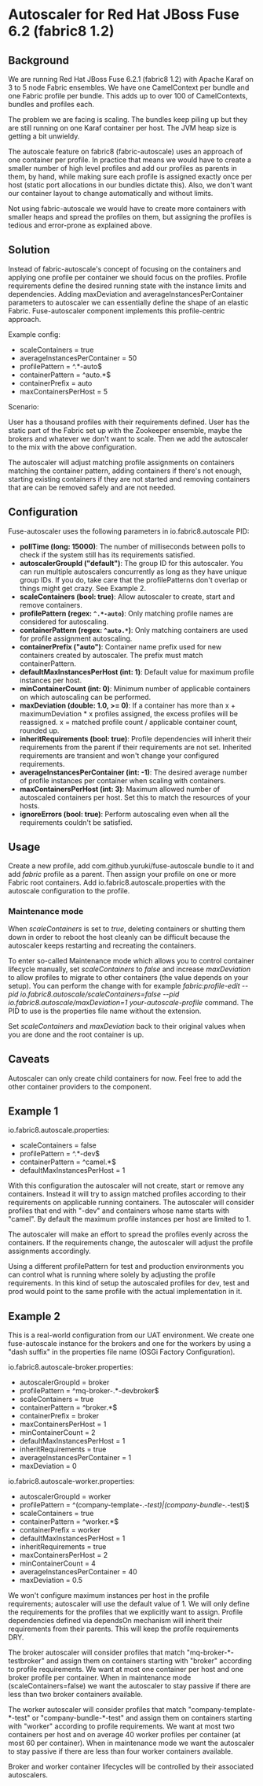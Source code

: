 # Autoscaler for Red Hat JBoss Fuse 6.2 (fabric8 1.2)

## Background

We are running Red Hat JBoss Fuse 6.2.1 (fabric8 1.2) with Apache Karaf on 3 to 5 node Fabric ensembles. We have one CamelContext per bundle and one Fabric profile per bundle. This adds up to over 100 of CamelContexts, bundles and profiles each.

The problem we are facing is scaling. The bundles keep piling up but they are still running on one Karaf container per host. The JVM heap size is getting a bit unwieldy.

The autoscale feature on fabric8 (fabric-autoscale) uses an approach of one container per profile. In practice that means we would have to create a smaller number of high level profiles and add our profiles as parents in them, by hand, while making sure each profile is assigned exactly once per host (static port allocations in our bundles dictate this). Also, we don't want our container layout to change automatically and without limits.

Not using fabric-autoscale we would have to create more containers with smaller heaps and spread the profiles on them, but assigning the profiles is tedious and error-prone as explained above.

## Solution

Instead of fabric-autoscale's concept of focusing on the containers and applying one profile per container we should focus on the profiles. Profile requirements define the desired running state with the instance limits and dependencies. Adding maxDeviation and averageInstancesPerContainer parameters to autoscaler we can essentially define the shape of an elastic Fabric. Fuse-autoscaler component implements this profile-centric approach.

Example config:

* scaleContainers = true
* averageInstancesPerContainer = 50
* profilePattern = ^.*-auto$
* containerPattern = ^auto.*$
* containerPrefix = auto
* maxContainersPerHost = 5

Scenario:

User has a thousand profiles with their requirements defined. User has the static part of the Fabric set up with the Zookeeper ensemble, maybe the brokers and whatever we don't want to scale. Then we add the autoscaler to the mix with the above configuration.

The autoscaler will adjust matching profile assignments on containers matching the container pattern, adding containers if there's not enough, starting existing containers if they are not started and removing containers that are can be removed safely and are not needed.

## Configuration

Fuse-autoscaler uses the following parameters in io.fabric8.autoscale PID:

* **pollTime (long: 15000)**: The number of milliseconds between polls to check if the system still has its requirements satisfied.
* **autoscalerGroupId ("default")**: The group ID for this autoscaler. You can run multiple autoscalers concurrently as long as they have unique group IDs. If you do, take care that the profilePatterns don't overlap or things might get crazy. See Example 2.
* **scaleContainers (bool: true)**: Allow autoscaler to create, start and remove containers.
* **profilePattern (regex: `^.*-auto`)**: Only matching profile names are considered for autoscaling.
* **containerPattern (regex: `^auto.*`)**: Only matching containers are used for profile assignment autoscaling.
* **containerPrefix ("auto")**: Container name prefix used for new containers created by autoscaler. The prefix must match containerPattern. 
* **defaultMaxInstancesPerHost (int: 1)**: Default value for maximum profile instances per host.
* **minContainerCount (int: 0)**: Minimum number of applicable containers on which autoscaling can be performed.
* **maxDeviation (double: 1.0, >= 0)**: If a container has more than x + maximumDeviation * x profiles assigned, the excess profiles will be reassigned. x = matched profile count / applicable container count, rounded up.
* **inheritRequirements (bool: true)**: Profile dependencies will inherit their requirements from the parent if their requirements are not set. Inherited requirements are transient and won't change your configured requirements.
* **averageInstancesPerContainer (int: -1)**: The desired average number of profile instances per container when scaling with containers.
* **maxContainersPerHost (int: 3)**: Maximum allowed number of autoscaled containers per host. Set this to match the resources of your hosts.
* **ignoreErrors (bool: true)**: Perform autoscaling even when all the requirements couldn't be satisfied.

## Usage

Create a new profile, add com.github.yuruki/fuse-autoscale bundle to it and add *fabric* profile as a parent. Then assign your profile on one or more Fabric root containers. Add io.fabric8.autoscale.properties with the autoscale configuration to the profile.

### Maintenance mode

When *scaleContainers* is set to *true*, deleting containers or shutting them down in order to reboot the host cleanly can be difficult because the autoscaler keeps restarting and recreating the containers.

To enter so-called Maintenance mode which allows you to control container lifecycle manually, set *scaleContainers* to *false* and increase *maxDeviation* to allow profiles to migrate to other containers (the value depends on your setup). You can perform the change with for example *fabric:profile-edit --pid io.fabric8.autoscale/scaleContainers=false --pid io.fabric8.autoscale/maxDeviation=1 your-autoscale-profile* command. The PID to use is the properties file name without the extension.

Set *scaleContainers* and *maxDeviation* back to their original values when you are done and the root container is up.

## Caveats

Autoscaler can only create child containers for now. Feel free to add the other container providers to the component.

## Example 1

io.fabric8.autoscale.properties:

* scaleContainers = false
* profilePattern = ^.*-dev$
* containerPattern = ^camel.*$
* defaultMaxInstancesPerHost = 1

With this configuration the autoscaler will not create, start or remove any containers. Instead it will try to assign matched profiles according to their requirements on applicable running containers. The autoscaler will consider profiles that end with "-dev" and containers whose name starts with "camel". By default the maximum profile instances per host are limited to 1.

The autoscaler will make an effort to spread the profiles evenly across the containers. If the requirements change, the autoscaler will adjust the profile assignments accordingly.

Using a different profilePattern for test and production environments you can control what is running where solely by adjusting the profile requirements. In this kind of setup the autoscaled profiles for dev, test and prod would point to the same profile with the actual implementation in it.

## Example 2

This is a real-world configuration from our UAT environment. We create one fuse-autoscale instance for the brokers and one for the workers by using a "dash suffix" in the properties file name (OSGi Factory Configuration).

io.fabric8.autoscale-broker.properties:

* autoscalerGroupId = broker
* profilePattern = ^mq-broker-.*-devbroker$
* scaleContainers = true
* containerPattern = ^broker.*$
* containerPrefix = broker
* maxContainersPerHost = 1
* minContainerCount = 2
* defaultMaxInstancesPerHost = 1
* inheritRequirements = true
* averageInstancesPerContainer = 1
* maxDeviation = 0

io.fabric8.autoscale-worker.properties:

* autoscalerGroupId = worker
* profilePattern = ^(company-template-.*-test)|(company-bundle-.*-test)$
* scaleContainers = true
* containerPattern = ^worker.*$
* containerPrefix = worker
* defaultMaxInstancesPerHost = 1
* inheritRequirements = true
* maxContainersPerHost = 2
* minContainerCount = 4
* averageInstancesPerContainer = 40
* maxDeviation = 0.5

We won't configure maximum instances per host in the profile requirements; autoscaler will use the default value of 1. We will only define the requirements for the profiles that we explicitly want to assign. Profile dependencies defined via dependsOn mechanism will inherit their requirements from their parents. This will keep the profile requirements DRY.

The broker autoscaler will consider profiles that match "mq-broker-\*-testbroker" and assign them on containers starting with "broker" according to profile requirements. We want at most one container per host and one broker profile per container. When in maintenance mode (scaleContainers=false) we want the autoscaler to stay passive if there are less than two broker containers available.

The worker autoscaler will consider profiles that match "company-template-\*-test" or "company-bundle-\*-test" and assign them on containers starting with "worker" according to profile requirements. We want at most two containers per host and on average 40 worker profiles per container (at most 60 per container). When in maintenance mode we want the autoscaler to stay passive if there are less than four worker containers available.

Broker and worker container lifecycles will be controlled by their associated autoscalers.
